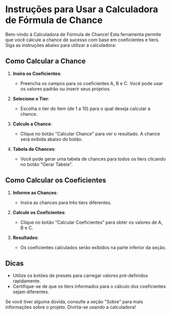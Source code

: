 # Instruções para Usar a Calculadora de Fórmula de Chance

Bem-vindo à Calculadora de Fórmula de Chance! Esta ferramenta permite que você calcule a chance de sucesso com base em coeficientes e tiers. Siga as instruções abaixo para utilizar a calculadora:

## Como Calcular a Chance

1. **Insira os Coeficientes**:
   - Preencha os campos para os coeficientes A, B e C. Você pode usar os valores padrão ou inserir seus próprios.

2. **Selecione o Tier**:
   - Escolha o tier do item (de 1 a 10) para o qual deseja calcular a chance.

3. **Calcule a Chance**:
   - Clique no botão "Calcular Chance" para ver o resultado. A chance será exibida abaixo do botão.

4. **Tabela de Chances**:
   - Você pode gerar uma tabela de chances para todos os tiers clicando no botão "Gerar Tabela".

## Como Calcular os Coeficientes

1. **Informe as Chances**:
   - Insira as chances para três tiers diferentes.

2. **Calcule os Coeficientes**:
   - Clique no botão "Calcular Coeficientes" para obter os valores de A, B e C.

3. **Resultados**:
   - Os coeficientes calculados serão exibidos na parte inferior da seção.

## Dicas

- Utilize os botões de presets para carregar valores pré-definidos rapidamente.
- Certifique-se de que os tiers informados para o cálculo dos coeficientes sejam diferentes.

Se você tiver alguma dúvida, consulte a seção "Sobre" para mais informações sobre o projeto. Divirta-se usando a calculadora!